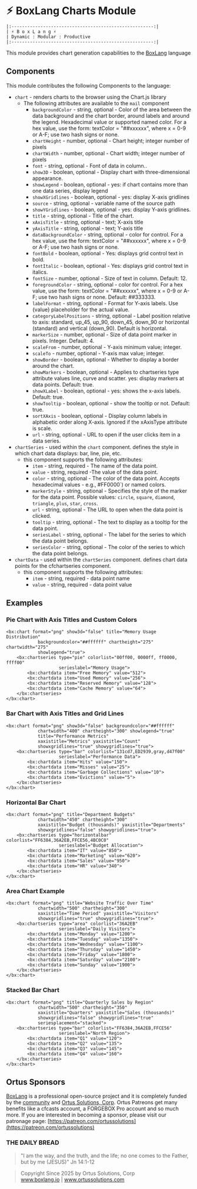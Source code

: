 # ⚡︎ BoxLang Charts Module

```
|:------------------------------------------------------:|
| ⚡︎ B o x L a n g ⚡︎
| Dynamic : Modular : Productive
|:------------------------------------------------------:|
```

This module provides chart generation capabilities to the [BoxLang](https://boxlang.io) language

## Components

This module contributes the following Components to the language:

* `chart` - renders charts to the browser using the Chart.js library
  * The following attributes are available to the `mail` component
    * `backgroundColor` - string, optional -  Color of the area between the data background and the chart border, around labels and around the legend. Hexadecimal value or supported named color. For a hex value, use the form: textColor = "##xxxxxx", where x = 0-9 or A-F; use two hash signs or none.
    * `chartHeight` - number, optional -  Chart height; integer number of pixels
    * `chartWidth` - number, optional -  Chart width; integer number of pixels
    * `font` - string, optional -  Font of data in column..
    * `show3D` - boolean, optional -  Display chart with three-dimensional appearance.
    * `showLegend` - boolean, optional -  yes: if chart contains more than one data series, display legend
    * `showXGridlines` - boolean, optional -  yes: display X-axis gridlines
    * `source` - string, optional -  variable name of the source path
    * `showYGridlines` - boolean, optional -  yes: display Y-axis gridlines.
    * `title` - string, optional -  Title of the chart.
    * `xAxisTitle` - string, optional -  text; X-axis title
    * `yAxisTitle` - string, optional -  text; Y-axis title
    * `dataBackgroundColor` - string, optional -  color for control. For a hex value, use the form: textColor = "##xxxxxx", where x = 0-9 or A-F; use two hash signs or none.
    * `fontBold` - boolean, optional -  Yes: displays grid control text in bold.
    * `fontItalic` - boolean, optional -  Yes: displays grid control text in italics.
    * `fontSize` - number, optional -  Size of text in column. Default: 12.
    * `foregroundColor` - string, optional -  color for control. For a hex value, use the form: textColor = "##xxxxxx", where x = 0-9 or A-F; use two hash signs or none. Default: ##333333.
    * `labelFormat` - string, optional -  Format for Y-axis labels. Use {value} placeholder for the actual value.
    * `categoryLabelPositions` - string, optional -  Label position relative to axis: standard, up_45, up_90, down_45, down_90 or horizontal (standard) and vertical (down_90). Default is horizontal.
    * `markerSize` - number, optional -  Size of data point marker in pixels. Integer. Default: 4.
    * `scaleFrom` - number, optional -  Y-axis minimum value; integer.
    * `scaleTo` - number, optional -  Y-axis max value; integer.
    * `showBorder` - boolean, optional -  Whether to display a border around the chart.
    * `showMarkers` - boolean, optional -  Applies to chartseries type attribute values line, curve and scatter. yes: display markers at data points. Default: true.
    * `showXLabel` - boolean, optional -  yes: shows the x-axis labels. Default: true.
    * `showTooltip` - boolean, optional -  show the tooltip or not. Default: true.
    * `sortXAxis` - boolean, optional -  Display column labels in alphabetic order along X-axis. Ignored if the xAxisType attribute is scale.
    * `url` - string, optional -  URL to open if the user clicks item in a data series.
* `chartSeries` - used within the `chart` component. defines the style in which chart data displays: bar, line, pie, etc.
  * this component supports the following attributes:
    * `item` - string, required - The name of the data point.
    * `value` - string, required -The value of the data point.
    * `color` - string, optional  - The color of the data point. Accepts hexadecimal values - e.g., #FF0000`) or named colors.
    * `markerStyle` - string, optional - Specifies the style of the marker for the data point. Possible values: `circle`, `square`, `diamond`, `triangle`, `plus`, `star`, `cross`.
    * `url` - string, optional - The URL to open when the data point is clicked.
    * `tooltip` - string, optional - The text to display as a tooltip for the data point.
    * `seriesLabel` - string, optional - The label for the series to which the data point belongs.
    * `seriesColor` - string, optional - The color of the series to which the data point belongs.
* `chartData` - used within the `chartSeries` component. defines chart data points for the cfchartseries component.
  * this component supports the following attributes:
    * `item` - string, required - data point name
   	* `value` - string, required - data point value

## Examples

### Pie Chart with Axis Titles and Custom Colors

```
<bx:chart format="png" show3d="false" title="Memory Usage Distribution"
			backgroundcolor="##ffffff" chartheight="275" chartwidth="275"
			showlegend="true">
	<bx:chartseries type="pie" colorlist="00ff00, 0000ff, ff0000, ffff00"
					serieslabel="Memory Usage">
		<bx:chartdata item="Free Memory" value="512">
		<bx:chartdata item="Used Memory" value="256">
		<bx:chartdata item="Reserved Memory" value="128">
		<bx:chartdata item="Cache Memory" value="64">
	</bx:chartseries>
</bx:chart>
```

### Bar Chart with Axis Titles and Grid Lines

```
<bx:chart format="png" show3d="false" backgroundcolor="##ffffff"
			chartwidth="400" chartheight="300" showlegend="true"
			title="Performance Metrics"
			xaxistitle="Metrics" yaxistitle="Count"
			showxgridlines="true" showygridlines="true">
	<bx:chartseries type="bar" colorlist="131cd7,ED2939,gray,d47f00"
					serieslabel="Performance Data">
		<bx:chartdata item="Hits" value="150">
		<bx:chartdata item="Misses" value="25">
		<bx:chartdata item="Garbage Collections" value="10">
		<bx:chartdata item="Evictions" value="5">
	</bx:chartseries>
</bx:chart>
```

### Horizontal Bar Chart

```
<bx:chart format="png" title="Department Budgets"
			chartwidth="450" chartheight="300"
			xaxistitle="Budget (thousands)" yaxistitle="Departments"
			showxgridlines="false" showygridlines="true">
	<bx:chartseries type="horizontalbar" colorlist="FF6384,36A2EB,FFCE56,4BC0C0"
					serieslabel="Budget Allocation">
		<bx:chartdata item="IT" value="850">
		<bx:chartdata item="Marketing" value="620">
		<bx:chartdata item="Sales" value="950">
		<bx:chartdata item="HR" value="340">
	</bx:chartseries>
</bx:chart>
```

### Area Chart Example

```
<bx:chart format="png" title="Website Traffic Over Time"
			chartwidth="500" chartheight="300"
			xaxistitle="Time Period" yaxistitle="Visitors"
			showxgridlines="true" showygridlines="true">
	<bx:chartseries type="area" colorlist="36A2EB"
					serieslabel="Daily Visitors">
		<bx:chartdata item="Monday" value="1200">
		<bx:chartdata item="Tuesday" value="1350">
		<bx:chartdata item="Wednesday" value="1100">
		<bx:chartdata item="Thursday" value="1450">
		<bx:chartdata item="Friday" value="1800">
		<bx:chartdata item="Saturday" value="2100">
		<bx:chartdata item="Sunday" value="1900">
	</bx:chartseries>
</bx:chart>
```

### Stacked Bar Chart

```
<bx:chart format="png" title="Quarterly Sales by Region"
			chartwidth="500" chartheight="350"
			xaxistitle="Quarters" yaxistitle="Sales (thousands)"
			showxgridlines="false" showygridlines="true"
			seriesplacement="stacked">
	<bx:chartseries type="bar" colorlist="FF6384,36A2EB,FFCE56"
					serieslabel="North Region">
		<bx:chartdata item="Q1" value="120">
		<bx:chartdata item="Q2" value="135">
		<bx:chartdata item="Q3" value="145">
		<bx:chartdata item="Q4" value="160">
	</bx:chartseries>
</bx:chart>
```


## Ortus Sponsors

[BoxLang](https://boxlang.io) is a professional open-source project and it is completely funded by the [community](https://patreon.com/ortussolutions) and [Ortus Solutions, Corp](https://www.ortussolutions.com). Ortus Patreons get many benefits like a cfcasts account, a FORGEBOX Pro account and so much more. If you are interested in becoming a sponsor, please visit our patronage page: [https://patreon.com/ortussolutions](https://patreon.com/ortussolutions)

### THE DAILY BREAD

> "I am the way, and the truth, and the life; no one comes to the Father, but by me (JESUS)" Jn 14:1-12

<blockquote>
	Copyright Since 2025 by Ortus Solutions, Corp
	<br>
	<a href="https://www.boxlang.io">www.boxlang.io</a> |
	<a href="https://www.ortussolutions.com">www.ortussolutions.com</a>
</blockquote>
